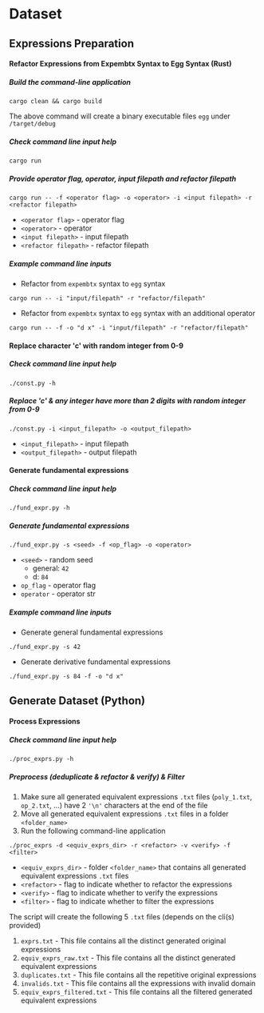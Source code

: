 # Dataset

## Expressions Preparation
#### Refactor Expressions from Expembtx Syntax to Egg Syntax (Rust)
##### Build the command-line application
```
cargo clean && cargo build
```
The above command will create a binary executable files `egg` under `/target/debug`

##### Check command line input help
```
cargo run
```
##### Provide operator flag, operator, input filepath and refactor filepath
```
cargo run -- -f <operator flag> -o <operator> -i <input filepath> -r <refactor filepath>
```
- `<operator flag>` - operator flag
- `<operator>` - operator
- `<input filepath>` - input filepath
- `<refactor filepath>` - refactor filepath

##### Example command line inputs
- Refactor from `expembtx` syntax to `egg` syntax
```
cargo run -- -i "input/filepath" -r "refactor/filepath"
```
- Refactor from `expembtx` syntax to `egg` syntax with an additional operator
```
cargo run -- -f -o "d x" -i "input/filepath" -r "refactor/filepath"
```

#### Replace character 'c' with random integer from 0-9
##### Check command line input help
```
./const.py -h
```
##### Replace 'c' & any integer have more than 2 digits with random integer from 0-9
```
./const.py -i <input_filepath> -o <output_filepath>
```
- `<input_filepath>` - input filepath
- `<output_filepath>` - output filepath

#### Generate fundamental expressions
##### Check command line input help
```
./fund_expr.py -h
```
##### Generate fundamental expressions
```
./fund_expr.py -s <seed> -f <op_flag> -o <operator>
```
- `<seed>` - random seed
  - general: `42`
  - d: `84`
- `op_flag` - operator flag
- `operator` - operator str

##### Example command line inputs
- Generate general fundamental expressions
```
./fund_expr.py -s 42
```
- Generate derivative fundamental expressions
```
./fund_expr.py -s 84 -f -o "d x"
```

## Generate Dataset (Python)
#### Process Expressions
##### Check command line input help
```
./proc_exprs.py -h
```
##### Preprocess (deduplicate & refactor & verify) & Filter
1. Make sure all generated equivalent expressions `.txt` files (`poly_1.txt`, `op_2.txt`, ...) have 2 `'\n'` characters at the end of the file
2. Move all generated equivalent expressions `.txt` files in a folder `<folder_name>`
3. Run the following command-line application
```
./proc_exprs -d <equiv_exprs_dir> -r <refactor> -v <verify> -f <filter>
```
- `<equiv_exprs_dir>` - folder `<folder_name>` that contains all generated equivalent expressions `.txt` files
- `<refactor>` - flag to indicate whether to refactor the expressions
- `<verify>` - flag to indicate whether to verify the expressions
- `<filter>` - flag to indicate whether to filter the expressions

The script will create the following 5 `.txt` files (depends on the cli(s) provided)
1. `exprs.txt` - This file contains all the distinct generated original expressions
2. `equiv_exprs_raw.txt` - This file contains all the distinct generated equivalent expressions
3. `duplicates.txt` - This file contains all the repetitive original expressions
4. `invalids.txt` - This file contains all the expressions with invalid domain
5. `equiv_exprs_filtered.txt` - This file contains all the filtered generated equivalent expressions

[//]: # (#### Create Dataset)

[//]: # (##### Check command line input help)

[//]: # (```)

[//]: # (./create_dataset.py -h)

[//]: # (```)

[//]: # (##### Create raw dataset)

[//]: # (Splitting all equivalent expression pairs into different classes & categories)

[//]: # (```)

[//]: # (./create_dataset.py)

[//]: # (```)

[//]: # (##### Create filtered dataset)

[//]: # (1. Remove expressions with `0` equivalent expressions)

[//]: # (2. Filter the ones with more than `<n_exprs>` equivalent)

[//]: # (expressions)

[//]: # (3. Create equivalent expression pairs)

[//]: # (4. Classify all equivalent expression pairs into different classes & categories)

[//]: # (```)

[//]: # (./create_dataset.py -f <filter> -n <n_exprs>)

[//]: # (```)

[//]: # (- `<filter>` - flag to indicate whether to filter all generated equivalent expressions)

[//]: # (- `<n_exprs>` - number of expressions to keep)

[//]: # ()
[//]: # (#### Verify Dataset)

[//]: # (##### Check command line input help)

[//]: # (```)

[//]: # (./verify.py -h)

[//]: # (```)

[//]: # (##### Verify dataset & Create verified dataset)

[//]: # (1. Verify if an expression pair is equivalent **&#40;Note: Verification is time consuming&#41;**)

[//]: # (2. Create verified dataset)

[//]: # (3. Create incorrect dataset)

[//]: # (```)

[//]: # (./verify.py)

[//]: # (```)

[//]: # ()
[//]: # (#### Statistics)

[//]: # (##### Check command line input help)

[//]: # (```)

[//]: # (./stats.py -h)

[//]: # (```)

[//]: # (##### Calculate dataset statistics)

[//]: # (```)

[//]: # (./stats.py -d <dataset_dir>)

[//]: # (```)

[//]: # (- `<dataset_dir>` - dataset directory)

[//]: # ()
[//]: # (#### Create Train, Validation, and Test Sets)

[//]: # (##### Check command line input help)

[//]: # (```)

[//]: # (./split.py -h)

[//]: # (```)

[//]: # (##### Split dataset into train, validation, and test sets)

[//]: # (```)

[//]: # (./split.py -t <test_pct> -v <val_pct>)

[//]: # (```)

[//]: # (- `<test_pct>` - test set percentage)

[//]: # (- `<val_pct>` - validation set percentage)